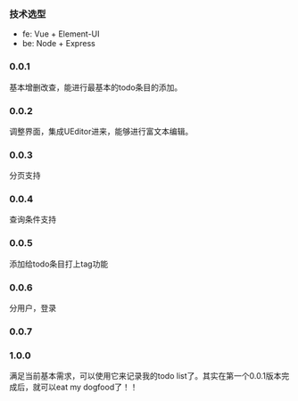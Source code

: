 ### 技术选型
- fe:  Vue + Element-UI
- be: Node + Express

### 0.0.1
基本增删改查，能进行最基本的todo条目的添加。

### 0.0.2
调整界面，集成UEditor进来，能够进行富文本编辑。

### 0.0.3
分页支持

### 0.0.4
查询条件支持

### 0.0.5
添加给todo条目打上tag功能

### 0.0.6
分用户，登录

### 0.0.7
  
### 1.0.0
满足当前基本需求，可以使用它来记录我的todo list了。其实在第一个0.0.1版本完成后，就可以eat my dogfood了！！

